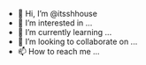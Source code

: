 - 👋 Hi, I’m @itsshhouse
- 👀 I’m interested in ...
- 🌱 I’m currently learning ...
- 💞️ I’m looking to collaborate on ...
- 📫 How to reach me ...

<!---
itsshhouse/itsshhouse is a ✨ special ✨ repository because its `README.md` (this file) appears on your GitHub profile.
You can click the Preview link to take a look at your changes.
--->
